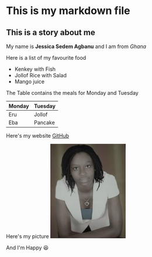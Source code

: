 # This is my markdown file 
## This is a story about me 

My name is **Jessica Sedem Agbanu** and I am from *Ghana*

Here is a list of my favourite food
* Kenkey with Fish
* Jollof Rice with Salad
* Mango juice

The Table contains the meals for Monday and Tuesday

Monday       | Tuesday
------------ | -------------
Eru          | Jollof
Eba          | Pancake

Here's my website
[GitHub](http://github.com/sedemglory)

Here's my picture
![Jessica's Pic](/images/jessica.jpg)

And I'm Happy
:laughing:

